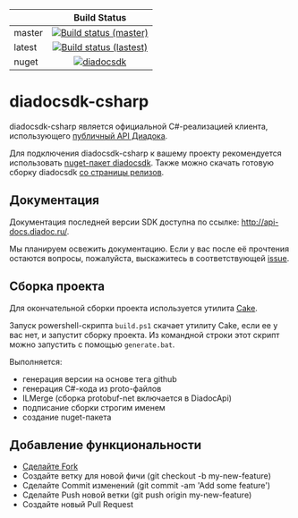 |              | Build Status
|--------------|:--------------:
| master       | [![Build status (master)](https://ci.appveyor.com/api/projects/status/ta9ljn6yl2hnwcik/branch/master?svg=true)](https://ci.appveyor.com/project/diadoc-admin/diadocsdk-csharp/branch/master)
| latest       | [![Build status (lastest)](https://ci.appveyor.com/api/projects/status/ta9ljn6yl2hnwcik?svg=true)](https://ci.appveyor.com/project/diadoc-admin/diadocsdk-csharp)
| nuget        | [![diadocsdk](https://buildstats.info/nuget/diadocsdk)](https://www.nuget.org/packages/diadocsdk/)

# diadocsdk-csharp

diadocsdk-csharp является официальной C#-реализацией клиента, использующего [публичный API Диадока](http://api-docs.diadoc.ru/).

Для подключения diadocsdk-csharp к вашему проекту рекомендуется использовать [nuget-пакет diadocsdk](https://www.nuget.org/packages/DiadocSDK/). Также можно скачать готовую сборку diadocsdk [со страницы релизов](https://github.com/diadoc/diadocsdk-csharp/releases).

## Документация

Документация последней версии SDK доступна по ссылке: http://api-docs.diadoc.ru/.

Мы планируем освежить документацию. Если у вас после её прочтения остаются вопросы, пожалуйста, выскажитесь в соответствующей [issue](https://github.com/diadoc/diadocsdk-csharp/issues/454).


## Сборка проекта

Для окончательной сборки проекта используется утилита [Cake](http://cakebuild.net/).

Запуск powershell-скрипта `build.ps1` скачает утилиту Cake, если ее у вас нет, и запустит сборку проекта.
Из командной строки этот скрипт можно запустить с помощью `generate.bat`.

Выполняется:

- генерация версии на основе тега github
- генерация C#-кода из proto-файлов
- ILMerge (сборка protobuf-net включается в DiadocApi)
- подписание сборки строгим именем
- создание nuget-пакета

## Добавление функциональности

- [Сделайте Fork](https://guides.github.com/activities/forking/)
- Создайте ветку для новой фичи (git checkout -b my-new-feature)
- Сделайте Commit изменений (git commit -am 'Add some feature')
- Сделайте Push новой ветки (git push origin my-new-feature)
- Создайте новый Pull Request
